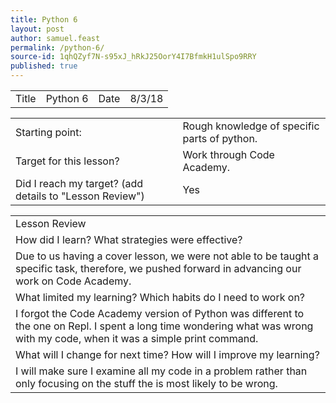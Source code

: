 ```yaml
---
title: Python 6
layout: post
author: samuel.feast
permalink: /python-6/
source-id: 1qhQZyf7N-s95xJ_hRkJ25OorY4I7BfmkH1ulSpo9RRY
published: true
---
```

<table>
  <tr>
    <td>Title</td>
    <td>Python 6</td>
    <td>Date</td>
    <td>8/3/18</td>
  </tr>
</table>


<table>
  <tr>
    <td>Starting point:</td>
    <td>Rough knowledge of specific parts of python.</td>
  </tr>
  <tr>
    <td>Target for this lesson?</td>
    <td>Work through Code Academy.</td>
  </tr>
  <tr>
    <td>Did I reach my target? 
(add details to "Lesson Review")</td>
    <td> Yes </td>
  </tr>
</table>


<table>
  <tr>
    <td>Lesson Review</td>
  </tr>
  <tr>
    <td>How did I learn? What strategies were effective? </td>
  </tr>
  <tr>
    <td>Due to us having a cover lesson, we were not able to be taught a specific task, therefore, we pushed forward in advancing our work on Code Academy.</td>
  </tr>
  <tr>
    <td>What limited my learning? Which habits do I need to work on? </td>
  </tr>
  <tr>
    <td>I forgot the Code Academy version of Python was different to the one on Repl. I spent a long time wondering what was wrong with my code, when it was a simple print command.</td>
  </tr>
  <tr>
    <td>What will I change for next time? How will I improve my learning?</td>
  </tr>
  <tr>
    <td>I will make sure I examine all my code in a problem rather than only focusing on the stuff the is most likely to be wrong.</td>
  </tr>
</table>


